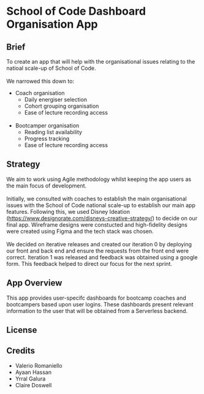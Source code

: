 # School of Code Dashboard Organisation App

## Brief

To create an app that will help with the organisational issues relating to the natioal scale-up of School of Code.
<br/><br/>
We narrowed this down to:

- Coach organisation
  - Daily energiser selection
  - Cohort grouping organisation
  - Ease of lecture recording access
    <br/><br/>
- Bootcamper organisation
  - Reading list availability
  - Progress tracking
  - Ease of lecture recording access

## Strategy

We aim to work using Agile methodology whilst keeping the app users as the main focus of development.
<br/><br/>
Initially, we consulted with coaches to establish the main organisational issues with the School of Code national scale-up to establish our main app features. Following this, we used Disney Ideation (https://www.designorate.com/disneys-creative-strategy/) to decide on our final app. Wireframe designs were constucted and high-fidelity designs were created using Figma and the tech stack was chosen.
<br/><br/>
We decided on iterative releases and created our iteration 0 by deploying our front and back end and ensure the requests from the front end were correct. Iteration 1 was released and feedback was obtained using a google form. This feedback helped to direct our focus for the next sprint.

## App Overview

This app provides user-specifc dashboards for bootcamp coaches and bootcampers based upon user logins. These dashboards present relevant information to the user that will be obtained from a Serverless backend.

## License

## Credits

- Valerio Romaniello
- Ayaan Hassan
- Yrral Galura
- Claire Doswell
